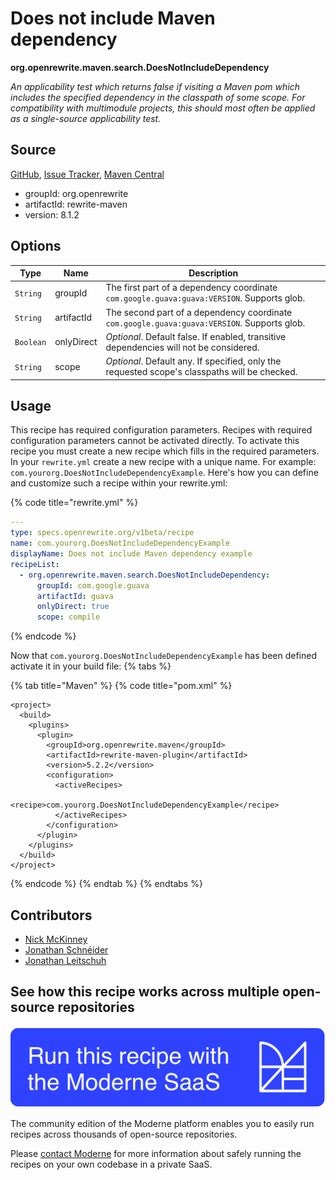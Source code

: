 # Does not include Maven dependency

**org.openrewrite.maven.search.DoesNotIncludeDependency**

_An applicability test which returns false if visiting a Maven pom which includes the specified dependency in the classpath of some scope. For compatibility with multimodule projects, this should most often be applied as a single-source applicability test._

## Source

[GitHub](https://github.com/openrewrite/rewrite/blob/main/rewrite-maven/src/main/java/org/openrewrite/maven/search/DoesNotIncludeDependency.java), [Issue Tracker](https://github.com/openrewrite/rewrite/issues), [Maven Central](https://central.sonatype.com/artifact/org.openrewrite/rewrite-maven/8.1.2/jar)

* groupId: org.openrewrite
* artifactId: rewrite-maven
* version: 8.1.2

## Options

| Type | Name | Description |
| -- | -- | -- |
| `String` | groupId | The first part of a dependency coordinate `com.google.guava:guava:VERSION`. Supports glob. |
| `String` | artifactId | The second part of a dependency coordinate `com.google.guava:guava:VERSION`. Supports glob. |
| `Boolean` | onlyDirect | *Optional*. Default false. If enabled, transitive dependencies will not be considered. |
| `String` | scope | *Optional*. Default any. If specified, only the requested scope's classpaths will be checked. |


## Usage

This recipe has required configuration parameters. Recipes with required configuration parameters cannot be activated directly. To activate this recipe you must create a new recipe which fills in the required parameters. In your `rewrite.yml` create a new recipe with a unique name. For example: `com.yourorg.DoesNotIncludeDependencyExample`.
Here's how you can define and customize such a recipe within your rewrite.yml:

{% code title="rewrite.yml" %}
```yaml
---
type: specs.openrewrite.org/v1beta/recipe
name: com.yourorg.DoesNotIncludeDependencyExample
displayName: Does not include Maven dependency example
recipeList:
  - org.openrewrite.maven.search.DoesNotIncludeDependency:
      groupId: com.google.guava
      artifactId: guava
      onlyDirect: true
      scope: compile
```
{% endcode %}

Now that `com.yourorg.DoesNotIncludeDependencyExample` has been defined activate it in your build file:
{% tabs %}

{% tab title="Maven" %}
{% code title="pom.xml" %}
```markup
<project>
  <build>
    <plugins>
      <plugin>
        <groupId>org.openrewrite.maven</groupId>
        <artifactId>rewrite-maven-plugin</artifactId>
        <version>5.2.2</version>
        <configuration>
          <activeRecipes>
            <recipe>com.yourorg.DoesNotIncludeDependencyExample</recipe>
          </activeRecipes>
        </configuration>
      </plugin>
    </plugins>
  </build>
</project>
```
{% endcode %}
{% endtab %}
{% endtabs %}

## Contributors
* [Nick McKinney](mckinneynicholas@gmail.com)
* [Jonathan Schnéider](jkschneider@gmail.com)
* [Jonathan Leitschuh](jonathan.leitschuh@gmail.com)


## See how this recipe works across multiple open-source repositories

[![Moderne Link Image](/.gitbook/assets/ModerneRecipeButton.png)](https://app.moderne.io/recipes/org.openrewrite.maven.search.DoesNotIncludeDependency)

The community edition of the Moderne platform enables you to easily run recipes across thousands of open-source repositories.

Please [contact Moderne](https://moderne.io/product) for more information about safely running the recipes on your own codebase in a private SaaS.
